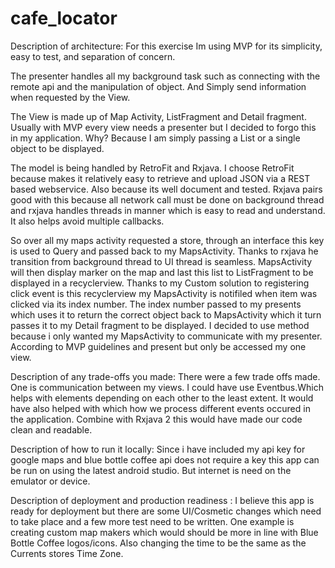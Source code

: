 # cafe_locator
Description of architecture:
For this exercise Im using MVP for its simplicity, easy to test, and separation of concern. 

The presenter handles all my background task such as connecting with the remote api and the manipulation of object. And Simply send information when requested by the View.

The View is made up of Map Activity, ListFragment and Detail fragment. Usually with MVP every view needs a presenter but I decided to forgo this in my application. Why? Because I am simply passing a List or a single object to be displayed. 

The model is being handled by RetroFit and Rxjava. I choose RetroFit because makes it relatively easy to retrieve and upload JSON via a REST based webservice. Also because its well document and tested.  Rxjava pairs good with this because all network call must be done on background  thread and rxjava handles threads in manner which is easy to read and understand. It also helps avoid multiple callbacks.

So over all my maps activity requested a store, through an interface this key is used to Query and passed back to my MapsActivity.  Thanks to rxjava he transition from background thread to UI thread is seamless. MapsActivity will then display marker on the map and last this list to ListFragment to be displayed in a recyclerview. Thanks to my Custom solution to registering click event is this recyclerview my MapsActivity is notifiled when item was clicked via its index number. The index number passed to my presents which uses it to return the correct object back to MapsActivity which it turn passes it to my Detail fragment to be displayed.  I decided to use method because i only wanted my MapsActivity to communicate with my presenter. According to MVP guidelines and present but only be accessed my one view.


Description of any trade-offs you made:
There were a few trade offs made. One is communication between my views. I could have use Eventbus.Which helps with elements depending on each other to the least extent.  It would have also helped with which how we process different events occured in the application. Combine with Rxjava 2 this would have made our code clean and readable. 



Description of how to run it locally:
Since i have included my api key for google maps and blue bottle coffee api does not require a key this app can be run on using the latest android studio. But internet is need on the emulator or device. 



Description of deployment and production readiness :
I believe this app  is ready for deployment but there are some UI/Cosmetic changes which need to take place and a few more test need to be written. One example is creating custom map makers which would should be more in line with Blue Bottle Coffee logos/icons. Also changing the time to be the same as the Currents stores Time Zone.









